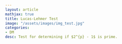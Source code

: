 ```yaml
---
layout: article
mathjax: true
title: Lucas-Lehmer Test
image: "/assets/images/img_test.jpg"
categories:
- DM
desc: Test for determining if $2^{p} - 1$ is prime.

































































































































































































































































































































































 
imagealt: 
---
```


Test for determining if $2^{p} - 1$ is prime.


































































































































































































































































































































































A quality control test for supercomputers replicates this test for a large [Mersenne Primes]({% post_url 2020-08-09-mersenne-primes %}).